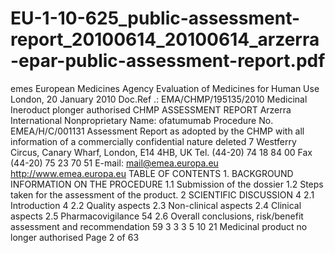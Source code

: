 # EU-1-10-625_public-assessment-report_20100614_20100614_arzerra-epar-public-assessment-report.pdf

emes
European Medicines Agency
Evaluation of Medicines for Human Use
London, 20 January 2010
Doc.Ref .: EMA/CHMP/195135/2010
Medicinal Ineroduct plonger authorised
CHMP ASSESSMENT REPORT
Arzerra
International Nonproprietary Name: ofatumumab
Procedure No. EMEA/H/C/001131
Assessment Report as adopted by the CHMP with
all information of a commercially confidential nature deleted
7 Westferry Circus, Canary Wharf, London, E14 4HB, UK
Tel. (44-20) 74 18 84 00 Fax (44-20) 75 23 70 51
E-mail: mail@emea.europa.eu
http://www.emea.europa.eu
TABLE OF CONTENTS
1.
BACKGROUND INFORMATION ON THE PROCEDURE
1.1
Submission of the dossier
1.2
Steps taken for the assessment of the product.
2
SCIENTIFIC DISCUSSION
4
2.1
Introduction
4
2.2
Quality aspects
2.3
Non-clinical aspects
2.4
Clinical aspects
2.5
Pharmacovigilance
54
2.6
Overall conclusions, risk/benefit assessment and recommendation
59
3
3
3
5
10
21
Medicinal product no longer authorised
Page 2 of 63
